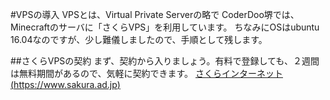 #VPSの導入
VPSとは、Virtual Private Serverの略で
CoderDoo堺では、Minecraftのサーバに「さくらVPS」を利用しています。
ちなみにOSはubuntu 16.04なのですが、少し難儀しましたので、手順として残します。

##さくらVPSの契約
まず、契約から入りましょう。有料で登録しても、２週間は無料期間があるので、気軽に契約できます。
[さくらインターネット(https://www.sakura.ad.jp)](https://www.sakura.ad.jp)

